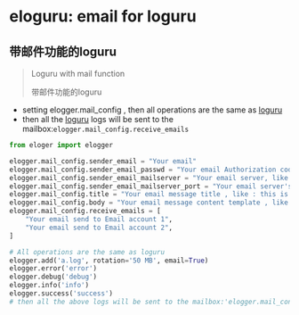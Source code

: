 # eloguru: email for loguru

## 带邮件功能的loguru

> Loguru with mail function
>
> 带邮件功能的loguru
>

- setting elogger.mail_config , then all operations are the same as [loguru](https://github.com/Delgan/loguru)
- then all the [loguru](https://github.com/Delgan/loguru) logs will be sent to the mailbox:`elogger.mail_config.receive_emails`

```python
from eloger import elogger

elogger.mail_config.sender_email = "Your email"
elogger.mail_config.sender_email_passwd = "Your email Authorization code"
elogger.mail_config.sender_email_mailserver = "Your email server, like: smtp.163.com"
elogger.mail_config.sender_email_mailserver_port = "Your email server's port , like : 25"
elogger.mail_config.title = "Your email message title , like : this is a log message title"
elogger.mail_config.body = "Your email message content template , like : <br/>#msg<br/> (#msg Will be replaced by log message)"
elogger.mail_config.receive_emails = [
    "Your email send to Email account 1",
    "Your email send to Email account 2",
]

# All operations are the same as loguru
elogger.add('a.log', rotation='50 MB', email=True)
elogger.error('error')
elogger.debug('debug')
elogger.info('info')
elogger.success('success')
# then all the above logs will be sent to the mailbox:'elogger.mail_config.receive_emails'
```